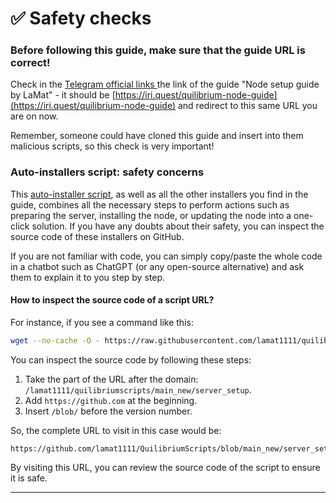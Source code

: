 # ✅ Safety checks

### **Before following this guide, make sure that the guide URL is correct!**&#x20;

Check in the [Telegram official links ](https://t.me/quilibrium/26474)the link of the guide "Node setup guide by LaMat" - it should be [https://iri.quest/quilibrium-node-guide](https://iri.quest/quilibrium-node-guide) and redirect to this same URL you are on now.

Remember, someone could have cloned this guide and insert into them malicious scripts, so this check is very important!

### Auto-installers script: safety concerns

This [auto-installer script](archive/old-node-auto-installer.md), as well as all the other installers you find in the guide, combines all the necessary steps to perform actions such as preparing the server, installing the node, or updating the node into a one-click solution. If you have any doubts about their safety, you can inspect the source code of these installers on GitHub.

If you are not familiar with code, you can simply copy/paste the whole code in a chatbot such as ChatGPT (or any open-source alternative) and ask them to explain it to you step by step.

#### **How to inspect the source code of a script URL?**

For instance, if you see a command like this:

```bash
wget --no-cache -O - https://raw.githubusercontent.com/lamat1111/quilibriumscripts/main_new/server_setup | bash
```

You can inspect the source code by following these steps:

1. Take the part of the URL after the domain: `/lamat1111/quilibriumscripts/main_new/server_setup`.
2. Add `https://github.com` at the beginning.
3. Insert `/blob/` before the version number.

So, the complete URL to visit in this case would be:

```url
https://github.com/lamat1111/QuilibriumScripts/blob/main_new/server_setup
```

By visiting this URL, you can review the source code of the script to ensure it is safe.

***

